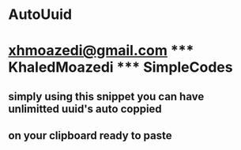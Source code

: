 # AutoUuid 

# xhmoazedi@gmail.com *** KhaledMoazedi *** SimpleCodes

## simply using this snippet you can have unlimitted uuid's auto coppied 
## on your clipboard ready to paste 